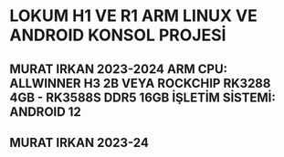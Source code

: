 # LOKUM H1 VE R1 ARM LINUX VE ANDROID KONSOL PROJESİ 
MURAT IRKAN 2023-2024 
ARM CPU: ALLWINNER H3 2B VEYA ROCKCHIP RK3288 4GB - RK3588S DDR5 16GB 
İŞLETİM SİSTEMİ: ANDROID 12
----------------------------------------------
MURAT IRKAN 2023-24
----------------------------------------------
